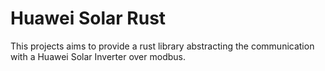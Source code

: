 # Huawei Solar Rust

This projects aims to provide a rust library abstracting the communication with a
Huawei Solar Inverter over modbus.
